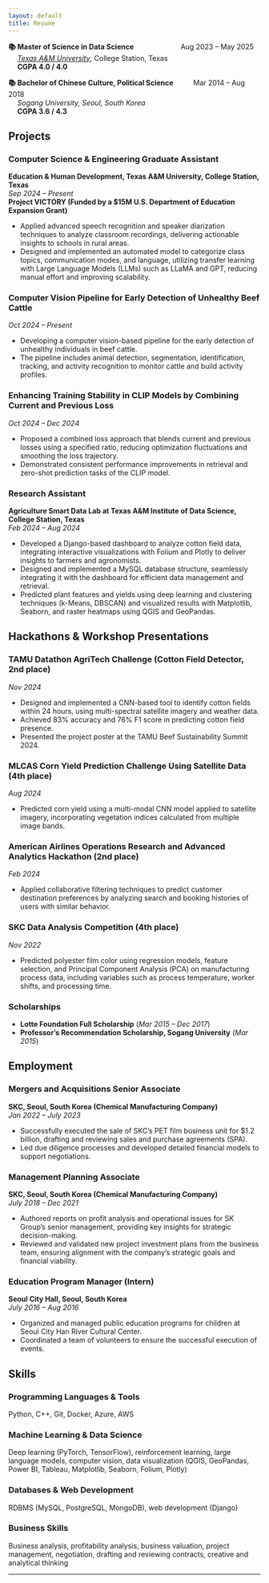 ```yaml
---
layout: default
title: Resume
---
```

  
**📚 Master of Science in Data Science** &emsp; &emsp; &emsp; &emsp; &emsp; Aug 2023 – May 2025  
&emsp; [*Texas A&M University*](https://tamids.tamu.edu/), College Station, Texas  
&emsp; **CGPA 4.0 / 4.0**

**📚 Bachelor of Chinese Culture, Political Science**  &emsp; &emsp; Mar 2014 – Aug 2018  
&emsp; *Sogang University, Seoul, South Korea*  
&emsp; **CGPA 3.6 / 4.3**  

##
## Projects
### Computer Science & Engineering Graduate Assistant  
**Education & Human Development, Texas A&M University, College Station, Texas**  
*Sep 2024 – Present*  
**Project VICTORY (Funded by a $15M U.S. Department of Education Expansion Grant)**  
- Applied advanced speech recognition and speaker diarization techniques to analyze classroom recordings, delivering actionable insights to schools in rural areas.  
- Designed and implemented an automated model to categorize class topics, communication modes, and language, utilizing transfer learning with Large Language Models (LLMs) such as LLaMA and GPT, reducing manual effort and improving scalability.  

### Computer Vision Pipeline for Early Detection of Unhealthy Beef Cattle  
*Oct 2024 – Present*  
- Developing a computer vision-based pipeline for the early detection of unhealthy individuals in beef cattle.  
- The pipeline includes animal detection, segmentation, identification, tracking, and activity recognition to monitor cattle and build activity profiles.  

### Enhancing Training Stability in CLIP Models by Combining Current and Previous Loss  
*Oct 2024 – Dec 2024*  
- Proposed a combined loss approach that blends current and previous losses using a specified ratio, reducing optimization fluctuations and smoothing the loss trajectory.  
- Demonstrated consistent performance improvements in retrieval and zero-shot prediction tasks of the CLIP model.  

### Research Assistant  
**Agriculture Smart Data Lab at Texas A&M Institute of Data Science, College Station, Texas**  
*Feb 2024 – Aug 2024*  
- Developed a Django-based dashboard to analyze cotton field data, integrating interactive visualizations with Folium and Plotly to deliver insights to farmers and agronomists.  
- Designed and implemented a MySQL database structure, seamlessly integrating it with the dashboard for efficient data management and retrieval.  
- Predicted plant features and yields using deep learning and clustering techniques (k-Means, DBSCAN) and visualized results with Matplotlib, Seaborn, and raster heatmaps using QGIS and GeoPandas.  

## Hackathons & Workshop Presentations  
### TAMU Datathon AgriTech Challenge (Cotton Field Detector, 2nd place)  
*Nov 2024*  
- Designed and implemented a CNN-based tool to identify cotton fields within 24 hours, using multi-spectral satellite imagery and weather data.  
- Achieved 83% accuracy and 76% F1 score in predicting cotton field presence.  
- Presented the project poster at the TAMU Beef Sustainability Summit 2024.  

### MLCAS Corn Yield Prediction Challenge Using Satellite Data (4th place)  
*Aug 2024*  
- Predicted corn yield using a multi-modal CNN model applied to satellite imagery, incorporating vegetation indices calculated from multiple image bands.  

### American Airlines Operations Research and Advanced Analytics Hackathon (2nd place)  
*Feb 2024*  
- Applied collaborative filtering techniques to predict customer destination preferences by analyzing search and booking histories of users with similar behavior.  

### SKC Data Analysis Competition (4th place)  
*Nov 2022*  
- Predicted polyester film color using regression models, feature selection, and Principal Component Analysis (PCA) on manufacturing process data, including variables such as process temperature, worker shifts, and processing time.  

### Scholarships  
- **Lotte Foundation Full Scholarship** (*Mar 2015 – Dec 2017*)  
- **Professor’s Recommendation Scholarship, Sogang University** (*Mar 2015*)  

## Employment  
### Mergers and Acquisitions Senior Associate  
**SKC, Seoul, South Korea (Chemical Manufacturing Company)**  
*Jan 2022 – July 2023*  
- Successfully executed the sale of SKC’s PET film business unit for $1.2 billion, drafting and reviewing sales and purchase agreements (SPA).  
- Led due diligence processes and developed detailed financial models to support negotiations.  

### Management Planning Associate  
**SKC, Seoul, South Korea (Chemical Manufacturing Company)**  
*July 2018 – Dec 2021*  
- Authored reports on profit analysis and operational issues for SK Group’s senior management, providing key insights for strategic decision-making.  
- Reviewed and validated new project investment plans from the business team, ensuring alignment with the company’s strategic goals and financial viability.  

### Education Program Manager (Intern)  
**Seoul City Hall, Seoul, South Korea**  
*July 2016 – Aug 2016*  
- Organized and managed public education programs for children at Seoul City Han River Cultural Center.  
- Coordinated a team of volunteers to ensure the successful execution of events.  

## Skills  
### Programming Languages & Tools  
Python, C++, Git, Docker, Azure, AWS  

### Machine Learning & Data Science  
Deep learning (PyTorch, TensorFlow), reinforcement learning, large language models, computer vision, data visualization (QGIS, GeoPandas, Power BI, Tableau, Matplotlib, Seaborn, Folium, Plotly)  

### Databases & Web Development  
RDBMS (MySQL, PostgreSQL, MongoDB), web development (Django)  

### Business Skills  
Business analysis, profitability analysis, business valuation, project management, negotiation, drafting and reviewing contracts, creative and analytical thinking  

---


